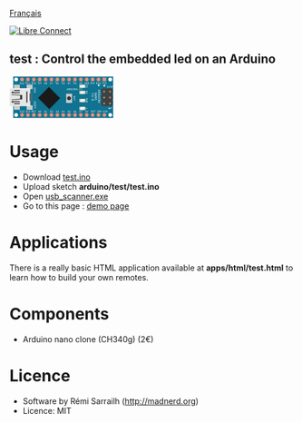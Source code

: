 [Français](README.fr)

[![Libre Connect](https://madnerdorg.github.io/libreconnect/doc/img/libreconnect_banner.png)](https://madnerdorg.github.io/libreconnect/)   

test : Control the embedded led on an Arduino   
-------------------
![LedAnimation](doc/nano_led_anim.gif?raw=true)

# Usage
* Download [test.ino](https://github.com/madnerdorg/test/archive/master.zip)
* Upload sketch **arduino/test/test.ino**
* Open [usb_scanner.exe](http://github.com/madnerdorg/libreConnect/releases)
* Go to this page : [demo page](http://madnerd.org/interface/howto.html)

# Applications
There is a really basic HTML application available at **apps/html/test.html** to learn how to build your own remotes.

# Components
* Arduino nano clone (CH340g) (2€)

# Licence
* Software by Rémi Sarrailh (http://madnerd.org)
* Licence: MIT

